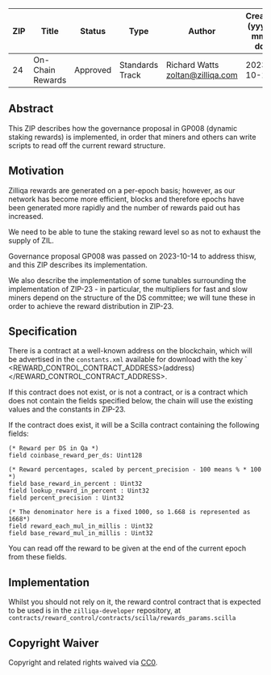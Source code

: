 |  ZIP | Title | Status| Type | Author | Created (yyyy-mm-dd) | Updated (yyyy-mm-dd)
|--|--|--|--| -- | -- | -- |
| 24  | On-Chain Rewards | Approved | Standards Track  | Richard Watts <zoltan@zilliqa.com> | 2023-10-17 | 2023-10-17

## Abstract

This ZIP describes how the governance proposal in GP008 (dynamic staking rewards) is implemented, in order that miners and others can write scripts to read off the current reward structure.

## Motivation

Zilliqa rewards are generated on a per-epoch basis; however, as our
network has become more efficient, blocks and therefore epochs have
been generated more rapidly and the number of rewards paid out has
increased.

We need to be able to tune the staking reward level so as not to
exhaust the supply of ZIL.

Governance proposal GP008 was passed on 2023-10-14 to address thisw,
and this ZIP describes its implementation.

We also describe the implementation of some tunables surrounding the
implementation of ZIP-23 - in particular, the multipliers for fast and
slow miners depend on the structure of the DS committee; we will tune
these in order to achieve the reward distribution in ZIP-23.

## Specification

There is a contract at a well-known address on the blockchain, which
will be advertised in the `constants.xml` available for download with
the key `<transactions>
<REWARD_CONTROL_CONTRACT_ADDRESS>(address)</REWARD_CONTROL_CONTRACT_ADDRESS></transactions>.

If this contract does not exist, or is not a contract, or is a
contract which does not contain the fields specified below, the chain
will use the existing values and the constants in ZIP-23.

If the contract does exist, it will be a Scilla contract containing the following fields:

```
(* Reward per DS in Qa *)
field coinbase_reward_per_ds: Uint128

(* Reward percentages, scaled by percent_precision - 100 means % * 100 *)
field base_reward_in_percent : Uint32
field lookup_reward_in_percent : Uint32
field percent_precision : Uint32

(* The denominator here is a fixed 1000, so 1.668 is represented as 1668*)
field reward_each_mul_in_millis : Uint32
field base_reward_mul_in_millis : Uint32
```

You can read off the reward to be given at the end of the current epoch from these fields.

## Implementation

Whilst you should not rely on it, the reward control contract that is expected to be used is in the `zilliqa-developer` repository, at
`contracts/reward_control/contracts/scilla/rewards_params.scilla`

## Copyright Waiver

Copyright and related rights waived via [CC0](https://creativecommons.org/publicdomain/zero/1.0/).
